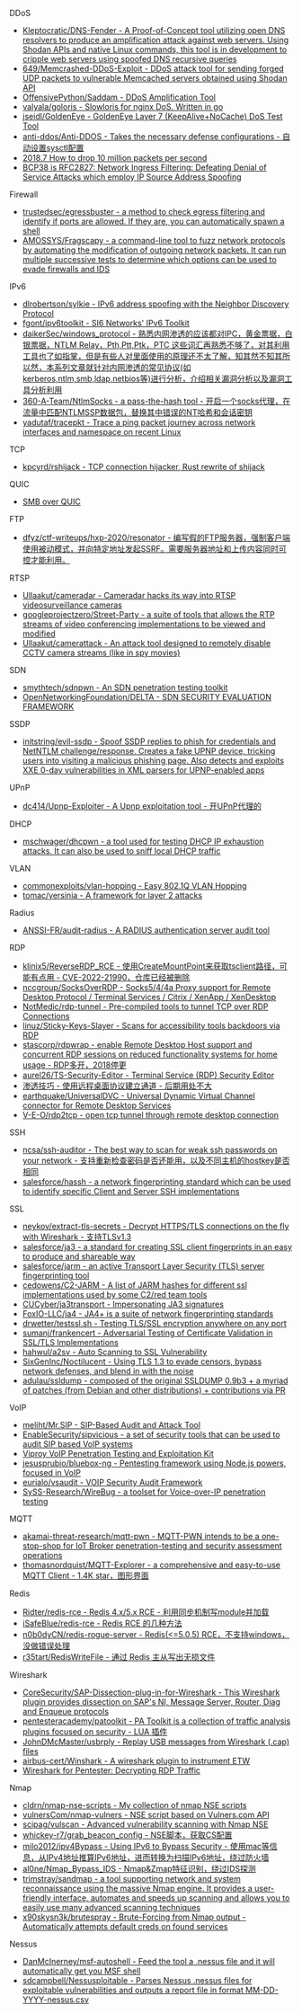 DDoS

* [Kleptocratic/DNS-Fender - A Proof-of-Concept tool utilizing open DNS resolvers to produce an amplification attack against web servers. Using Shodan APIs and native Linux commands, this tool is in development to cripple web servers using spoofed DNS recursive queries](https://github.com/Kleptocratic/DNS-Fender)
* [649/Memcrashed-DDoS-Exploit - DDoS attack tool for sending forged UDP packets to vulnerable Memcached servers obtained using Shodan API](https://github.com/649/Memcrashed-DDoS-Exploit/)
* [OffensivePython/Saddam - DDoS Amplification Tool](https://github.com/OffensivePython/Saddam)
* [valyala/goloris - Slowloris for nginx DoS. Written in go](https://github.com/valyala/goloris)
* [jseidl/GoldenEye - GoldenEye Layer 7 (KeepAlive+NoCache) DoS Test Tool](https://github.com/jseidl/GoldenEye)
* [anti-ddos/Anti-DDOS - Takes the necessary defense configurations - 自动设置sysctl配置](https://github.com/anti-ddos/Anti-DDOS)
* [2018.7 How to drop 10 million packets per second](https://blog.cloudflare.com/how-to-drop-10-million-packets/)
* [BCP38 is RFC2827: Network Ingress Filtering: Defeating Denial of Service Attacks which employ IP Source Address Spoofing](http://www.bcp38.info/index.php/Main_Page)

Firewall

* [trustedsec/egressbuster - a method to check egress filtering and identify if ports are allowed. If they are, you can automatically spawn a shell](https://github.com/trustedsec/egressbuster)
* [AMOSSYS/Fragscapy - a command-line tool to fuzz network protocols by automating the modification of outgoing network packets. It can run multiple successive tests to determine which options can be used to evade firewalls and IDS](https://github.com/AMOSSYS/Fragscapy)

IPv6

* [dlrobertson/sylkie - IPv6 address spoofing with the Neighbor Discovery Protocol](https://github.com/dlrobertson/sylkie)
* [fgont/ipv6toolkit - SI6 Networks' IPv6 Toolkit](https://github.com/fgont/ipv6toolkit)
* [daikerSec/windows_protocol - 熟悉内网渗透的应该都对IPC，黄金票据，白银票据，NTLM Relay，Pth,Ptt,Ptk，PTC 这些词汇再熟悉不够了，对其利用工具也了如指掌，但是有些人对里面使用的原理还不太了解，知其然不知其所以然，本系列文章就针对内网渗透的常见协议(如kerberos,ntlm,smb,ldap,netbios等)进行分析，介绍相关漏洞分析以及漏洞工具分析利用](https://github.com/daikerSec/windows_protocol)
* [360-A-Team/NtlmSocks - a pass-the-hash tool - 开启一个socks代理，在流量中匹配NTLMSSP数据包，替换其中错误的NT哈希和会话密钥](https://github.com/360-A-Team/NtlmSocks)
* [yadutaf/tracepkt - Trace a ping packet journey across network interfaces and namespace on recent Linux](https://github.com/yadutaf/tracepkt)

TCP

* [kpcyrd/rshijack - TCP connection hijacker, Rust rewrite of shijack](https://github.com/kpcyrd/rshijack)

QUIC

* [SMB over QUIC](https://blog.xpnsec.com/ntlmquic)

FTP

* [dfyz/ctf-writeups/hxp-2020/resonator - 编写假的FTP服务器，强制客户端使用被动模式，并向特定地址发起SSRF。需要服务器地址和上传内容同时可控才能利用。](https://github.com/dfyz/ctf-writeups/tree/master/hxp-2020/resonator)

RTSP

* [Ullaakut/cameradar - Cameradar hacks its way into RTSP videosurveillance cameras](https://github.com/Ullaakut/cameradar)
* [googleprojectzero/Street-Party - a suite of tools that allows the RTP streams of video conferencing implementations to be viewed and modified](https://github.com/googleprojectzero/Street-Party)
* [Ullaakut/camerattack - An attack tool designed to remotely disable CCTV camera streams (like in spy movies)](https://github.com/Ullaakut/camerattack)

SDN

* [smythtech/sdnpwn - An SDN penetration testing toolkit](https://github.com/smythtech/sdnpwn)
* [OpenNetworkingFoundation/DELTA - SDN SECURITY EVALUATION FRAMEWORK](https://github.com/OpenNetworkingFoundation/DELTA)

SSDP

* [initstring/evil-ssdp - Spoof SSDP replies to phish for credentials and NetNTLM challenge/response. Creates a fake UPNP device, tricking users into visiting a malicious phishing page. Also detects and exploits XXE 0-day vulnerabilities in XML parsers for UPNP-enabled apps](https://gitlab.com/initstring/evil-ssdp)

UPnP

* [dc414/Upnp-Exploiter - A Upnp exploitation tool - 开UPnP代理的](https://github.com/dc414/Upnp-Exploiter)

DHCP

* [mschwager/dhcpwn - a tool used for testing DHCP IP exhaustion attacks. It can also be used to sniff local DHCP traffic](https://github.com/mschwager/dhcpwn)

VLAN

* [commonexploits/vlan-hopping - Easy 802.1Q VLAN Hopping](https://github.com/commonexploits/vlan-hopping)
* [tomac/yersinia - A framework for layer 2 attacks](https://github.com/tomac/yersinia)

Radius

* [ANSSI-FR/audit-radius - A RADIUS authentication server audit tool](https://github.com/ANSSI-FR/audit-radius)

RDP

* [klinix5/ReverseRDP_RCE - 使用CreateMountPoint来获取tsclient路径，可能有点用 - CVE-2022-21990，仓库已经被删除](https://web.archive.org/web/20220427034157/https://github.com/klinix5/ReverseRDP_RCE)
* [nccgroup/SocksOverRDP - Socks5/4/4a Proxy support for Remote Desktop Protocol / Terminal Services / Citrix / XenApp / XenDesktop](https://github.com/nccgroup/SocksOverRDP)
* [NotMedic/rdp-tunnel - Pre-compiled tools to tunnel TCP over RDP Connections](https://github.com/NotMedic/rdp-tunnel)
* [linuz/Sticky-Keys-Slayer - Scans for accessibility tools backdoors via RDP](https://github.com/linuz/Sticky-Keys-Slayer)
* [stascorp/rdpwrap - enable Remote Desktop Host support and concurrent RDP sessions on reduced functionality systems for home usage - RDP多开，2018停更](https://github.com/stascorp/rdpwrap)
* [aurel26/TS-Security-Editor - Terminal Service (RDP) Security Editor](https://github.com/aurel26/TS-Security-Editor)
* [渗透技巧 - 使用远程桌面协议建立通道 - 后期用处不大](https://3gstudent.github.io/3gstudent.github.io/%E6%B8%97%E9%80%8F%E6%8A%80%E5%B7%A7-%E4%BD%BF%E7%94%A8%E8%BF%9C%E7%A8%8B%E6%A1%8C%E9%9D%A2%E5%8D%8F%E8%AE%AE%E5%BB%BA%E7%AB%8B%E9%80%9A%E9%81%93/)
* [earthquake/UniversalDVC - Universal Dynamic Virtual Channel connector for Remote Desktop Services](https://github.com/earthquake/UniversalDVC)
* [V-E-O/rdp2tcp - open tcp tunnel through remote desktop connection](https://github.com/V-E-O/rdp2tcp)

SSH
 
* [ncsa/ssh-auditor - The best way to scan for weak ssh passwords on your network - 支持重新检查密码是否还能用，以及不同主机的hostkey是否相同](https://github.com/ncsa/ssh-auditor)
* [salesforce/hassh - a network fingerprinting standard which can be used to identify specific Client and Server SSH implementations](https://github.com/salesforce/hassh)

SSL

* [neykov/extract-tls-secrets - Decrypt HTTPS/TLS connections on the fly with Wireshark - 支持TLSv1.3](https://github.com/neykov/extract-tls-secrets/)
* [salesforce/ja3 - a standard for creating SSL client fingerprints in an easy to produce and shareable way](https://github.com/salesforce/ja3)
* [salesforce/jarm - an active Transport Layer Security (TLS) server fingerprinting tool](https://github.com/salesforce/jarm)
* [cedowens/C2-JARM - A list of JARM hashes for different ssl implementations used by some C2/red team tools](https://github.com/cedowens/C2-JARM)
* [CUCyber/ja3transport - Impersonating JA3 signatures](https://github.com/CUCyber/ja3transport)
* [FoxIO-LLC/ja4 - JA4+ is a suite of network fingerprinting standards](https://github.com/FoxIO-LLC/ja4)
* [drwetter/testssl.sh - Testing TLS/SSL encryption anywhere on any port](https://github.com/drwetter/testssl.sh)
* [sumanj/frankencert - Adversarial Testing of Certificate Validation in SSL/TLS Implementations](https://github.com/sumanj/frankencert)
* [hahwul/a2sv - Auto Scanning to SSL Vulnerability](https://github.com/hahwul/a2sv)
* [SixGenInc/Noctilucent - Using TLS 1.3 to evade censors, bypass network defenses, and blend in with the noise](https://github.com/SixGenInc/Noctilucent)
* [adulau/ssldump - composed of the original SSLDUMP 0.9b3 + a myriad of patches (from Debian and other distributions) + contributions via PR](https://github.com/adulau/ssldump)

VoIP

* [meliht/Mr.SIP - SIP-Based Audit and Attack Tool](https://github.com/meliht/Mr.SIP)
* [EnableSecurity/sipvicious - a set of security tools that can be used to audit SIP based VoIP systems](https://github.com/EnableSecurity/sipvicious)
* [Viproy VoIP Penetration Testing and Exploitation Kit](http://viproy.com/)
* [jesusprubio/bluebox-ng - Pentesting framework using Node.js powers, focused in VoIP](https://github.com/jesusprubio/bluebox-ng)
* [eurialo/vsaudit - VOIP Security Audit Framework](https://github.com/eurialo/vsaudit)
* [SySS-Research/WireBug - a toolset for Voice-over-IP penetration testing](https://github.com/SySS-Research/WireBug)

MQTT

* [akamai-threat-research/mqtt-pwn - MQTT-PWN intends to be a one-stop-shop for IoT Broker penetration-testing and security assessment operations](https://github.com/akamai-threat-research/mqtt-pwn)
* [thomasnordquist/MQTT-Explorer - a comprehensive and easy-to-use MQTT Client - 1.4K star，图形界面](https://github.com/thomasnordquist/MQTT-Explorer)

Redis

* [Ridter/redis-rce - Redis 4.x/5.x RCE - 利用同步机制写module并加载](https://github.com/Ridter/redis-rce)
* [iSafeBlue/redis-rce - Redis RCE 的几种方法](https://github.com/iSafeBlue/redis-rce)
* [n0b0dyCN/redis-rogue-server - Redis(<=5.0.5) RCE，不支持windows，没做错误处理](https://github.com/n0b0dyCN/redis-rogue-server)
* [r35tart/RedisWriteFile - 通过 Redis 主从写出无损文件](https://github.com/r35tart/RedisWriteFile)

Wireshark

* [CoreSecurity/SAP-Dissection-plug-in-for-Wireshark - This Wireshark plugin provides dissection on SAP's NI, Message Server, Router, Diag and Enqueue protocols](https://github.com/CoreSecurity/SAP-Dissection-plug-in-for-Wireshark)
* [pentesteracademy/patoolkit - PA Toolkit is a collection of traffic analysis plugins focused on security - LUA 插件](https://github.com/pentesteracademy/patoolkit)
* [JohnDMcMaster/usbrply - Replay USB messages from Wireshark (.cap) files](https://github.com/JohnDMcMaster/usbrply)
* [airbus-cert/Winshark - A wireshark plugin to instrument ETW](https://github.com/airbus-cert/Winshark)
* [Wireshark for Pentester: Decrypting RDP Traffic](https://www.hackingarticles.in/wireshark-for-pentester-decrypting-rdp-traffic/)

Nmap

* [cldrn/nmap-nse-scripts - My collection of nmap NSE scripts](https://github.com/cldrn/nmap-nse-scripts)
* [vulnersCom/nmap-vulners - NSE script based on Vulners.com API](https://github.com/vulnersCom/nmap-vulners)
* [scipag/vulscan - Advanced vulnerability scanning with Nmap NSE](https://github.com/scipag/vulscan)
* [whickey-r7/grab_beacon_config - NSE脚本，获取CS配置](https://github.com/whickey-r7/grab_beacon_config)
* [milo2012/ipv4Bypass - Using IPv6 to Bypass Security - 使用mac等信息，从IPv4地址推算IPv6地址，进而转换为扫描IPv6地址，绕过防火墙](https://github.com/milo2012/ipv4Bypass)
* [al0ne/Nmap_Bypass_IDS - Nmap&Zmap特征识别，绕过IDS探测](https://github.com/al0ne/Nmap_Bypass_IDS)
* [trimstray/sandmap - a tool supporting network and system reconnaissance using the massive Nmap engine. It provides a user-friendly interface, automates and speeds up scanning and allows you to easily use many advanced scanning techniques](https://github.com/trimstray/sandmap)
* [x90skysn3k/brutespray - Brute-Forcing from Nmap output - Automatically attempts default creds on found services](https://github.com/x90skysn3k/brutespray)

Nessus

* [DanMcInerney/msf-autoshell - Feed the tool a .nessus file and it will automatically get you MSF shell](https://github.com/DanMcInerney/msf-autoshell)
* [sdcampbell/Nessusploitable - Parses Nessus .nessus files for exploitable vulnerabilities and outputs a report file in format MM-DD-YYYY-nessus.csv](https://github.com/sdcampbell/Nessusploitable)

